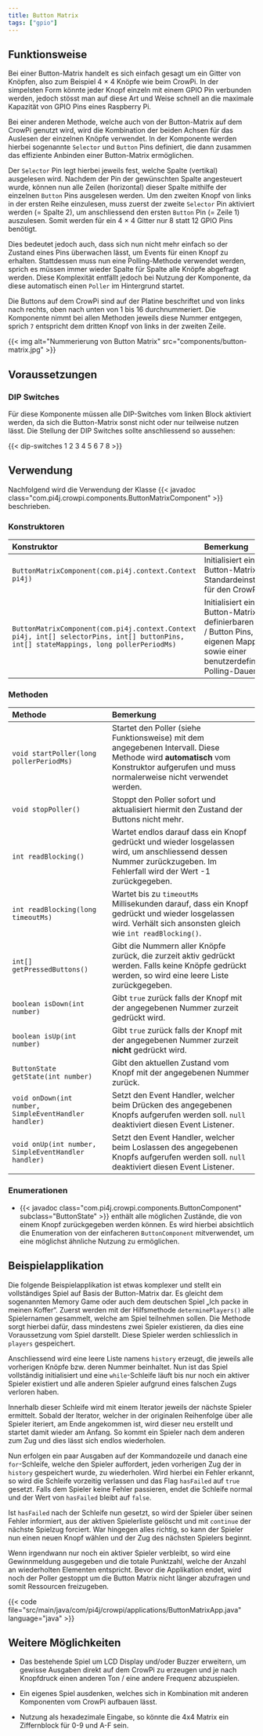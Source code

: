```yaml
---
title: Button Matrix
tags: ["gpio"]
---
```


## Funktionsweise

Bei einer Button-Matrix handelt es sich einfach gesagt um ein Gitter von Knöpfen, also zum Beispiel 4 × 4 Knöpfe wie beim CrowPi. In der
simpelsten Form könnte jeder Knopf einzeln mit einem GPIO Pin verbunden werden, jedoch stösst man auf diese Art und Weise schnell an die
maximale Kapazität von GPIO Pins eines Raspberry Pi.

Bei einer anderen Methode, welche auch von der Button-Matrix auf dem CrowPi genutzt wird, wird die Kombination der beiden Achsen für das
Auslesen der einzelnen Knöpfe verwendet. In der Komponente werden hierbei sogenannte `Selector` und `Button` Pins definiert, die
dann zusammen das effiziente Anbinden einer Button-Matrix ermöglichen.

Der `Selector` Pin legt hierbei jeweils fest, welche Spalte (vertikal) ausgelesen wird. Nachdem der Pin der gewünschten Spalte
angesteuert wurde, können nun alle Zeilen (horizontal) dieser Spalte mithilfe der einzelnen `Button` Pins ausgelesen werden. Um den zweiten Knopf
von links in der ersten Reihe einzulesen, muss zuerst der zweite `Selector` Pin aktiviert werden (= Spalte 2), um anschliessend den ersten
`Button` Pin (= Zeile 1) auszulesen. Somit werden für ein 4 × 4 Gitter nur 8 statt 12 GPIO Pins benötigt.

Dies bedeutet jedoch auch, dass sich nun nicht mehr einfach so der Zustand eines Pins überwachen lässt, um Events für einen Knopf zu
erhalten. Stattdessen muss nun eine Polling-Methode verwendet werden, sprich es müssen immer wieder Spalte für Spalte alle Knöpfe abgefragt
werden. Diese Komplexität entfällt jedoch bei Nutzung der Komponente, da diese automatisch einen `Poller` im Hintergrund startet.

Die Buttons auf dem CrowPi sind auf der Platine beschriftet und von links nach rechts, oben nach unten von 1 bis 16 durchnummeriert. Die
Komponente nimmt bei allen Methoden jeweils diese Nummer entgegen, sprich `7` entspricht dem dritten Knopf von links in der zweiten Zeile.

{{< img alt="Nummerierung von Button Matrix" src="components/button-matrix.jpg" >}}

## Voraussetzungen

### DIP Switches

Für diese Komponente müssen alle DIP-Switches vom linken Block aktiviert werden, da sich die Button-Matrix sonst nicht oder nur teilweise
nutzen lässt. Die Stellung der DIP Switches sollte anschliessend so aussehen:

{{< dip-switches 1 2 3 4 5 6 7 8 >}}

## Verwendung

Nachfolgend wird die Verwendung der Klasse {{< javadoc class="com.pi4j.crowpi.components.ButtonMatrixComponent" >}} beschrieben.

### Konstruktoren

| Konstruktor                                                                                                                            | Bemerkung                                                                                                                                            |
|:---------------------------------------------------------------------------------------------------------------------------------------|:-----------------------------------------------------------------------------------------------------------------------------------------------------|
| `ButtonMatrixComponent(com.pi4j.context.Context pi4j)`                                                                                 | Initialisiert eine Button-Matrix mit den Standardeinstellungen für den CrowPi.                                                                       |
| `ButtonMatrixComponent(com.pi4j.context.Context pi4j, int[] selectorPins, int[] buttonPins, int[] stateMappings, long pollerPeriodMs)` | Initialisiert eine Button-Matrix mit frei definierbaren Selector / Button Pins, einem eigenen Mapping sowie einer benutzerdefinierten Polling-Dauer. |

### Methoden

| Methode                                               | Bemerkung                                                                                                                                                                             |
|:------------------------------------------------------|:--------------------------------------------------------------------------------------------------------------------------------------------------------------------------------------|
| `void startPoller(long pollerPeriodMs)`               | Startet den Poller (siehe Funktionsweise) mit dem angegebenen Intervall. Diese Methode wird **automatisch** vom Konstruktor aufgerufen und muss normalerweise nicht verwendet werden. |
| `void stopPoller()`                                   | Stoppt den Poller sofort und aktualisiert hiermit den Zustand der Buttons nicht mehr.                                                                                                 |
| `int readBlocking()`                                  | Wartet endlos darauf dass ein Knopf gedrückt und wieder losgelassen wird, um anschliessend dessen Nummer zurückzugeben. Im Fehlerfall wird der Wert -1 zurückgegeben.                 |
| `int readBlocking(long timeoutMs)`                    | Wartet bis zu `timeoutMs` Millisekunden darauf, dass ein Knopf gedrückt und wieder losgelassen wird. Verhält sich ansonsten gleich wie `int readBlocking()`.                          |
| `int[] getPressedButtons()`                           | Gibt die Nummern aller Knöpfe zurück, die zurzeit aktiv gedrückt werden. Falls keine Knöpfe gedrückt werden, so wird eine leere Liste zurückgegeben.                                |
| `boolean isDown(int number)`                          | Gibt `true` zurück falls der Knopf mit der angegebenen Nummer zurzeit gedrückt wird.                                                                                                  |
| `boolean isUp(int number)`                            | Gibt `true` zurück falls der Knopf mit der angegebenen Nummer zurzeit **nicht** gedrückt wird.                                                                                        |
| `ButtonState getState(int number)`                    | Gibt den aktuellen Zustand vom Knopf mit der angegebenen Nummer zurück.                                                                                                               |
| `void onDown(int number, SimpleEventHandler handler)` | Setzt den Event Handler, welcher beim Drücken des angegebenen Knopfs aufgerufen werden soll. `null` deaktiviert diesen Event Listener.                                                 |
| `void onUp(int number, SimpleEventHandler handler)`   | Setzt den Event Handler, welcher beim Loslassen des angegebenen Knopfs aufgerufen werden soll. `null` deaktiviert diesen Event Listener.                                               |

### Enumerationen

- {{< javadoc class="com.pi4j.crowpi.components.ButtonComponent" subclass="ButtonState" >}} enthält alle möglichen Zustände, die von einem
  Knopf zurückgegeben werden können. Es wird hierbei absichtlich die Enumeration von der einfacheren `ButtonComponent` mitverwendet, um eine
  möglichst ähnliche Nutzung zu ermöglichen.

## Beispielapplikation

Die folgende Beispielapplikation ist etwas komplexer und stellt ein vollständiges Spiel auf Basis der Button-Matrix dar. Es gleicht dem
sogenannten Memory Game oder auch dem deutschen Spiel „Ich packe in meinen Koffer“. Zuerst werden mit der Hilfsmethode
`determinePlayers()` alle Spielernamen gesammelt, welche am Spiel teilnehmen sollen. Die Methode sorgt hierbei dafür, dass mindestens zwei
Spieler existieren, da dies eine Voraussetzung vom Spiel darstellt. Diese Spieler werden schliesslich in `players` gespeichert.

Anschliessend wird eine leere Liste namens `history` erzeugt, die jeweils alle vorherigen Knöpfe bzw. deren Nummer beinhaltet. Nun ist
das Spiel vollständig initialisiert und eine `while`-Schleife läuft bis nur noch ein aktiver Spieler existiert und alle anderen Spieler
aufgrund eines falschen Zugs verloren haben.

Innerhalb dieser Schleife wird mit einem Iterator jeweils der nächste Spieler ermittelt. Sobald der Iterator, welcher in der originalen
Reihenfolge über alle Spieler iteriert, am Ende angekommen ist, wird dieser neu erstellt und startet damit wieder am Anfang. So kommt ein
Spieler nach dem anderen zum Zug und dies lässt sich endlos wiederholen.

Nun erfolgen ein paar Ausgaben auf der Kommandozeile und danach eine `for`-Schleife, welche den Spieler auffordert, jeden vorherigen Zug der
in `history` gespeichert wurde, zu wiederholen. Wird hierbei ein Fehler erkannt, so wird die Schleife vorzeitig verlassen und das Flag
`hasFailed` auf `true` gesetzt. Falls dem Spieler keine Fehler passieren, endet die Schleife normal und der Wert von `hasFailed` bleibt auf
`false`.

Ist `hasFailed` nach der Schleife nun gesetzt, so wird der Spieler über seinen Fehler informiert, aus der aktiven Spielerliste gelöscht und
mit `continue` der nächste Spielzug forciert. War hingegen alles richtig, so kann der Spieler nun einen neuen Knopf wählen und der Zug des
nächsten Spielers beginnt.

Wenn irgendwann nur noch ein aktiver Spieler verbleibt, so wird eine Gewinnmeldung ausgegeben und die totale Punktzahl, welche der Anzahl
an wiederholten Elementen entspricht. Bevor die Applikation endet, wird noch der Poller gestoppt um die Button Matrix nicht länger
abzufragen und somit Ressourcen freizugeben.

{{< code file="src/main/java/com/pi4j/crowpi/applications/ButtonMatrixApp.java" language="java" >}}

## Weitere Möglichkeiten

- Das bestehende Spiel um LCD Display und/oder Buzzer erweitern, um gewisse Ausgaben direkt auf dem CrowPi zu erzeugen und je nach Knopfdruck
  einen anderen Ton / eine andere Frequenz abzuspielen.

- Ein eigenes Spiel ausdenken, welches sich in Kombination mit anderen Komponenten vom CrowPi aufbauen lässt.

- Nutzung als hexadezimale Eingabe, so könnte die 4x4 Matrix ein Ziffernblock für 0-9 und A-F sein.
